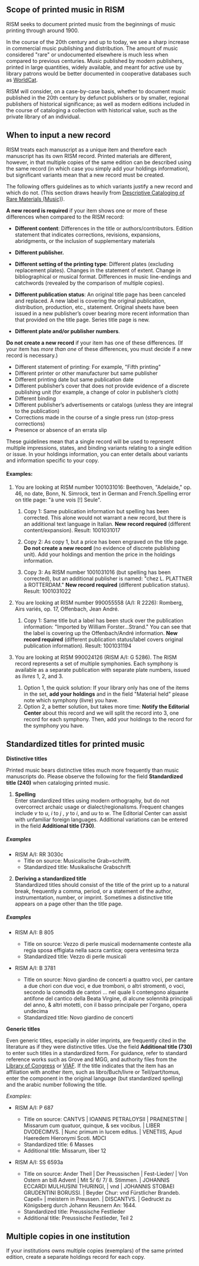 ## Scope of printed music in RISM

RISM seeks to document printed music from the beginnings of music printing through around 1900.

In the course of the 20th century and up to today, we see a sharp increase in commercial music publishing and
distribution. The amount of music considered "rare" or undocumented elsewhere is much less when compared to previous
centuries. Music published by modern publishers, printed in large quantities, widely available, and meant for active use
by library patrons would be better documented in cooperative databases such as [WorldCat](http://www.worldcat.org/).

RISM will consider, on a case-by-case basis, whether to document music published in the 20th century by defunct
publishers or by smaller, regional publishers of historical significance; as well as modern editions included in the
course of cataloging a collection with historical value, such as the private library of an individual.

## When to input a new record

RISM treats each manuscript as a unique item and therefore each manuscript has its own RISM record. Printed materials
are different, however, in that multiple copies of the same edition can be described using the same record (in which
case you simply add your holdings information), but significant variants mean that a new record must be created.

The following offers guidelines as to which variants justify a new record and which do not. (This section draws heavily
from [Descriptive Cataloging of Rare Materials (Music)](http://rbms.info/dcrm/)).

**A new record is required** if your item shows one or more of these differences when compared to the RISM record:

- **Different content**: Differences in the title or authors/contributors. Edition statement that indicates
  corrections, revisions, expansions, abridgments, or the inclusion of supplementary materials

- **Different publisher.**
- **Different setting of the printing type**: Different plates (excluding replacement plates). Changes in the statement
of extent. Change in bibliographical or musical format. Differences in music line-endings and catchwords (revealed by
the comparison of multiple copies).
- **Different publication status**: An original title page has been canceled and replaced. A new label is covering the
original publication, distribution, production, etc., statement. Original sheets have been issued in a new publisher’s
cover bearing more recent information than that provided on the title page. Series title page is new.
- **Different plate and/or publisher numbers**.

**Do not create a new record** if your item has one of these differences. (If your item has _more than one_ of these
differences, you must decide if a new record is necessary.)

- Different statement of printing: For example, "Fifth printing"
- Different printer or other manufacturer but same publisher
- Different printing date but same publication date
- Different publisher’s cover that does not provide evidence of a discrete publishing unit (for example, a change of color
in publisher’s cloth)
- Different binding
- Different publisher’s advertisements or catalogs (unless they are integral to the publication)
- Corrections made in the course of a single press run (stop-press corrections)
- Presence or absence of an errata slip

These guidelines mean that a single record will be used to represent multiple impressions, states, and binding variants
relating to a single edition or issue. In your holdings information, you can enter details about variants and
information specific to your copy.

#### Examples:

1. You are looking at RISM number 1001031016: Beethoven, "Adelaide," op. 46, no date, Bonn, N. Simrock, text in German
   and French.Spelling error on title page: "à une vois [!] Seule".

   1. Copy 1: Same publication information but spelling has been corrected. This alone would not warrant a new record, but
there is an additional text language in Italian. **New record required** (different content/expansion). Result:
1001031017

   2. Copy 2: As copy 1, but a price has been engraved on the title page. **Do not create a new record** (no evidence of
discrete publishing unit). Add your holdings and mention the price in the holdings information.

   3. Copy 3: As RISM number 1001031016 (but spelling has been corrected), but an additional publisher is named: "chez L.
PLATTNER à ROTTERDAM." **New record required** (different publication status). Result: 1001031022

2. You are looking at RISM number 990055558 (A/I: R 2226): Romberg, Airs variés, op. 17, Offenbach, Jean André.

   1. Copy 1: Same title but a label has been stuck over the publication information: "Imported by William
   Forster...Strand." You can see that the label is covering up the Offenbach/André information. **New record
   required** (different publication status/label covers original publication information). Result: 1001031194

3. You are looking at RISM 990024126 (RISM A/I: G 5286). The RISM record represents a set of multiple symphonies. Each
   symphony is available as a separate publication with separate plate numbers, issued as _livres_ 1, 2, and 3.

   1. Option 1, the quick solution: If your library only has one of the items in the set, **add your holdings** and in the
   field "Material held" please note which symphony (livre) you have.
   2. Option 2, a better solution, but takes more time: **Notify the Editorial Center** about this record and we will split
   the record into 3, one record for each symphony. Then, add your holdings to the record for the symphony you have.

## Standardized titles for printed music

   **Distinctive titles**

   Printed music bears distinctive titles much more frequently than music manuscripts do. Please observe the following for
   the field **Standardized title (240)** when cataloging printed music.

   1. **Spelling**  
      Enter standardized titles using modern orthography, but do not overcorrect archaic usage or dialect/regionalisms.
      Frequent changes include _v_ to _u_, _i_ to _j_ , _y_ to _i_, and _uu_ to _w_. The Editorial Center can assist with
      unfamiliar foreign languages. Additional variations can be entered in the field **Additional title (730)**.

   ##### Examples

   - RISM A/I: RR 3030c
      - Title on source: Musicalische Grab=schrifft.
      - Standardized title: Musikalische Grabschrift

   2. **Deriving a standardized title**  
      Standardized titles should consist of the title of the print up to a natural break, frequently a comma, period, or a
      statement of the author, instrumentation, number, or imprint. Sometimes a distinctive title appears on a page other
      than the title page.

   ##### Examples

   - RISM A/I: B 805
      - Title on source: Vezzo di perle musicali modernamente conteste alla regia sposa effigiata nella sacra cantica; opera
     ventesima terza
      - Standardized title: Vezzo di perle musicali

   - RISM A/I: B 3781
      - Title on source: Novo giardino de concerti a quattro voci, per cantare a due chori con due voci, e due tromboni, o altri
   stromenti, o voci, secondo la comodità de cantori ... nel quale li contengono alquante antifone del cantico della Beata
   Virgine, di alcune solennità principali del anno, & altri motetti, con il basso principale per l'organo, opera
   undecima  
      - Standardized title: Novo giardino de concerti

   **Generic titles**

   Even generic titles, especially in older imprints, are frequently cited in the literature as if they were distinctive
   titles. Use the field **Additional title (730)** to enter such titles in a standardized form. For guidance, refer to
   standard reference works such as Grove and MGG, and authority files from
   the [Library of Congress](http://id.loc.gov/authorities/names.html) or [VIAF](http://www.viaf.org/). If the title
   indicates that the item has an affiliation with another item, such as libro/Buch/livre or Teil/part/tomus, enter the
   component in the original language (but standardized spelling) and the arabic number following the title.

   _Examples_:

   - RISM A/I: P 687
      - Title on source: CANTVS | IOANNIS PETRALOYSII | PRAENESTINI | Missarum cum quatuor, quinque, & sex vocibus. | LIBER
   DVODECIMVS. | Nunc primum in lucem editus. | VENETIIS, Apud Haeredem Hieronymi Scoti. MDCI  
      - Standardized title: 6 Masses  
      - Additional title: Missarum, liber 12

   - RISM A/I: SS 6593a  
      - Title on source: Ander Theil | Der Preussischen | Fest-Lieder/ | Von Ostern an biß Advent | Mit 5/ 6/ 7/ 8. Stimmen. |
   JOHANNIS ECCARDI MULHUSINI THURINGI, | vnd | JOHANNIS STOBAEI GRUDENTINI BORUSSI. | Beyder Chur: vnd Fürstlicher
   Brandeb. Capell= | meistern in Preussen. | DISCANTVS. | Gedruckt zu Königsberg durch Johann Reusnern An: 1644.  
      - Standardized title: Preussische Festlieder  
      - Additional title: Preussische Festlieder, Teil 2

## Multiple copies in one institution

If your institutions owns multiple copies (exemplars) of the same printed edition, create a separate holdings record for each copy.
